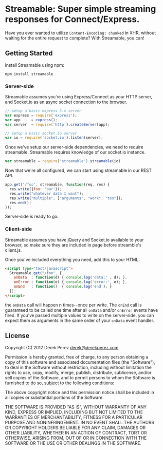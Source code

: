 # Streamable: Super simple streaming responses for Connect/Express.

Have you ever wanted to utilize `Content-Encoding: chunked` in XHR, without waiting for the entire request to complete? With Streamable, you can!

## Getting Started

install Streamable using npm:

```
npm install streamable
```

### Server-side

Streamable assumes you're using Express/Connect as your HTTP server, and Socket.io as an async socket connection to the browser.

```js
// setup a basic express 3.x server
var express = require('express');
var app     = express();
var server  = require('http').createServer(app);

// setup a basic socket.io server
var io = require('socket.io').listen(server);
```

Once we've setup our server-side dependencies, we need to require streamable. Streamable requires knowledge of our socket.io instance.

```js
var streamable = require('streamable').streamable(io)
```

Now that we're all configured, we can start using streamable in our REST API.

```js
app.get('/foo', streamable, function(req, res) {
  res.write({foo: 'bar'});
  res.write("whatever data I want");
  res.write("multiple", ["arguments", "work", "too"]);
  res.end();
});
```
Server-side is ready to go.

### Client-side

Streamable assumes you have jQuery and Socket.io available to your browser, so make sure they are included in page before streamble's client.js.

Once you've included everything you need, add this to your HTML:

```html
<script type="text/javascript">
  Streamable.get("/foo", {
    onData  : function(d) { console.log('data:' , d); },
    onError : function(e) { console.log('error:', e); },
    onEnd   : function()  { console.log('end'); }
  });
</script>
```

the `onData` call will happen n times--once per write. The `onEnd` call is guaranteed to be called one time after all `onData` and/or `onError` events have fired. If you've passed multiple values to write on the server-side, you can expect them as arguments in the same order of your `onData` event handler.

## License

Copyright (C) 2012 Derek Perez <derek@derekperez.com>

Permission is hereby granted, free of charge, to any person obtaining a copy of this software and associated documentation files (the "Software"),
to deal in the Software without restriction, including without limitation the rights to use, copy, modify, merge, publish, distribute, sublicense,
and/or sell copies of the Software, and to permit persons to whom the Software is furnished to do so, subject to the following conditions:

The above copyright notice and this permission notice shall be included in all copies or substantial portions of the Software.

THE SOFTWARE IS PROVIDED "AS IS", WITHOUT WARRANTY OF ANY KIND, EXPRESS OR IMPLIED, INCLUDING BUT NOT LIMITED TO THE WARRANTIES OF MERCHANTABILITY,
FITNESS FOR A PARTICULAR PURPOSE AND NONINFRINGEMENT. IN NO EVENT SHALL THE AUTHORS OR COPYRIGHT HOLDERS BE LIABLE FOR ANY CLAIM, DAMAGES OR OTHER LIABILITY,
WHETHER IN AN ACTION OF CONTRACT, TORT OR OTHERWISE, ARISING FROM, OUT OF OR IN CONNECTION WITH THE SOFTWARE OR THE USE OR OTHER DEALINGS IN THE SOFTWARE.
